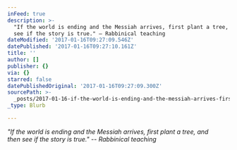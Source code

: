 ```yaml
---
inFeed: true
description: >-
  "If the world is ending and the Messiah arrives, first plant a tree, andthen
  see if the story is true." – Rabbinical teaching
dateModified: '2017-01-16T09:27:09.546Z'
datePublished: '2017-01-16T09:27:10.161Z'
title: ''
author: []
publisher: {}
via: {}
starred: false
datePublishedOriginal: '2017-01-16T09:27:09.300Z'
sourcePath: >-
  _posts/2017-01-16-if-the-world-is-ending-and-the-messiah-arrives-first-plant.md
_type: Blurb

---
```

_"If the world is ending and the Messiah arrives, first plant a tree, and  
then see if the story is true." -- Rabbinical teaching_